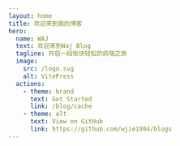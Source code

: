 ```yaml
---
layout: home
title: 欢迎来到我的博客
hero:
  name: WAJ
  text: 欢迎来到Waj Blog
  tagline: 开启一段愉快轻松的前端之旅
  image:
    src: /logo.svg
    alt: VitePress
  actions:
    - theme: brand
      text: Get Started
      link: /blog/cache
    - theme: alt
      text: View on GitHub
      link: https://github.com/wjie1994/blogs
---
```


<style>  
  .Layout .container .main,
  .Layout .container .image {
    margin-top: 100px;
  }

  @media (max-width: 960px) {
    .Layout .container .main {
      margin-top: 60px;
    }

    .Layout .container .image {
    margin-top: 0;
    }
  }
</style>
